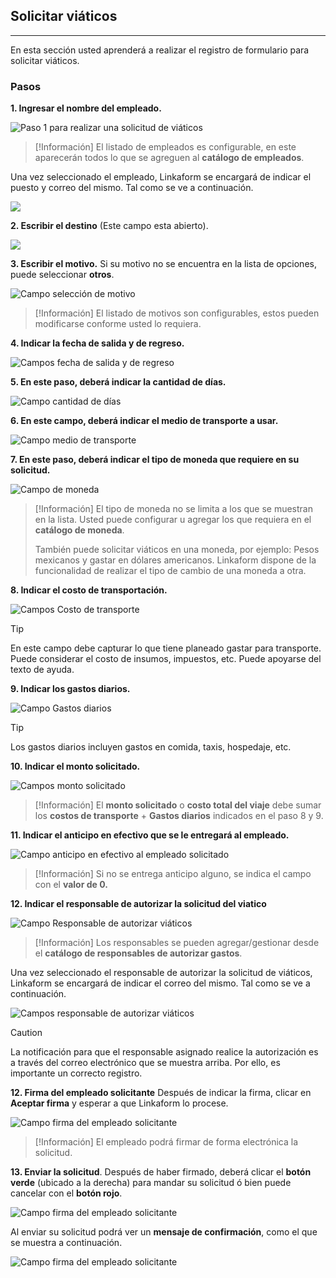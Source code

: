 ## Solicitar viáticos
---
En esta sección usted aprenderá a realizar el registro de formulario para solicitar viáticos.

### Pasos

**1. Ingresar el nombre del empleado.**

![Paso 1 para realizar una solicitud de viáticos](1-solicitud-viaticos.png)

> [!Información]
> El listado de empleados es configurable, en este aparecerán todos lo que se agreguen al **catálogo de empleados**.

Una vez seleccionado el empleado, Linkaform se encargará de indicar el puesto y correo del mismo. Tal como se ve a continuación.

![](1-1-solicitud-viaticos.png)

**2. Escribir el destino** (Este campo esta abierto).

![](2-solicitud-viaticos.png)


**3. Escribir el motivo.**
Si su motivo no se encuentra en la lista de opciones, puede seleccionar **otros**.

![Campo selección de motivo](3-solicitud-viaticos.png)

> [!Información]
> El listado de motivos son configurables, estos pueden modificarse conforme usted lo requiera.


**4. Indicar la fecha de salida y de regreso.**

![Campos fecha de salida y de regreso](4-solicitud-viaticos.png)

**5. En este paso, deberá indicar la cantidad de días.**

![Campo cantidad de días](5-solicitud-viaticos.png)


**6. En este campo, deberá indicar el medio de transporte a usar.**

![Campo medio de transporte](6-solicitud-viaticos.png)

**7. En este paso, deberá indicar el tipo de moneda que requiere en su solicitud.**

![Campo de moneda](7-solicitud-viaticos.png)

> [!Información]
> El tipo de moneda no se limita a los que se muestran en la lista. Usted puede configurar u agregar los que requiera en el **catálogo de moneda**.
> 
> También puede solicitar viáticos en una moneda, por ejemplo: Pesos mexicanos y gastar en dólares americanos.
> Linkaform dispone de la funcionalidad de realizar el tipo de cambio de una moneda a otra.


**8. Indicar el costo de transportación.**

![Campos Costo de transporte](8-solicitud-viaticos.png)

> [!TIP]
> En este campo debe capturar lo que tiene planeado gastar para transporte. Puede considerar el costo de insumos, impuestos, etc. Puede apoyarse del texto de ayuda.


**9. Indicar los gastos diarios.**

![Campo Gastos diarios](9-solicitud-viaticos.png)

> [!TIP]
> Los gastos diarios incluyen gastos en comida, taxis, hospedaje, etc.


**10. Indicar el monto solicitado.**

![Campos monto solicitado](10-solicitud-viaticos.png)

> [!Información]
> El **monto solicitado** o **costo total del viaje** debe sumar los **costos de transporte** + **Gastos diarios** indicados en el paso 8 y 9.


**11. Indicar el anticipo en efectivo que se le entregará al empleado.**

![Campo anticipo en efectivo al empleado solicitado](11-solicitud-viaticos.png)

> [!Información]
> Si no se entrega anticipo alguno, se indica el campo con el **valor de 0.**

**12. Indicar el responsable de autorizar la solicitud del viatico**

![Campo Responsable de autorizar viáticos](12-solicitud-viaticos.png)

> [!Información]
> Los responsables se pueden agregar/gestionar desde el **catálogo de responsables de autorizar gastos**.

Una vez seleccionado el responsable de autorizar la solicitud de viáticos, Linkaform se encargará de indicar el correo del mismo. Tal como se ve a continuación.


![Campos responsable de autorizar viáticos](13-solicitud-viaticos.png)

> [!CAUTION]
> La notificación para que el responsable asignado realice la autorización es a través del correo electrónico que se muestra arriba. Por ello, es importante un correcto registro.


**12. Firma del empleado solicitante**
Después de indicar la firma, clicar en **Aceptar firma** y esperar a que Linkaform lo procese.

![Campo firma del empleado solicitante](14-solicitud-viaticos.png)
> [!Información]
> El empleado podrá firmar de forma electrónica la solicitud.


**13. Enviar la solicitud**.
Después de haber firmado, deberá clicar el **botón verde** (ubicado a la derecha) para mandar su  solicitud ó bien puede cancelar con el **botón rojo**.

![Campo firma del empleado solicitante](16-solicitud-viaticos.png)

Al enviar su solicitud podrá ver un **mensaje de confirmación**, como el que se muestra a continuación.

![Campo firma del empleado solicitante](17-solicitud-viaticos.png)